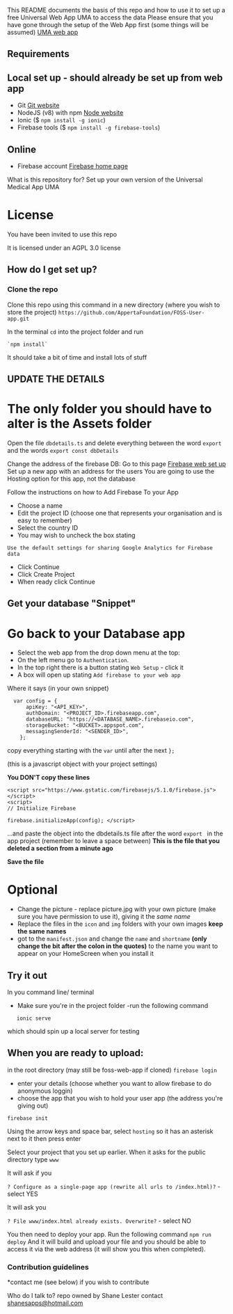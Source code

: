 This README documents the basis of this repo and how to use it to set up a free Universal Web App UMA to access the data 
Please ensure that you have gone through the setup of the Web App first (some things will be assumed)
[UMA web app](https://github.com/AppertaFoundation/FOSS-Medical-Web-App)

## Requirements
## Local set up - should already be set up from web app
- Git [Git website](https://git-scm.com/book/en/v2/Getting-Started-Installing-Git)
- NodeJS (v8) with npm [Node website](https://nodejs.org/en/)
- Ionic ($ `npm install -g ionic`)
- Firebase tools ($ `npm install -g firebase-tools`)
## Online
- Firebase account [Firebase home page](https://firebase.google.com/)


What is this repository for?
Set up your own version of the Universal Medical App UMA

# License
You have been invited to use this repo

It is licensed under an AGPL 3.0 license

## How do I get set up?

### Clone the repo
Clone this repo using this command in a new directory (where you wish to store the project)
`https://github.com/AppertaFoundation/FOSS-User-app.git`


In the terminal `cd` into the project folder and run
~~~
`npm install`
~~~
It should take a bit of time and install lots of stuff

## UPDATE THE DETAILS

# The only folder you should have to alter is the Assets folder
Open the file `dbdetails.ts` and delete everything between the word `export` and the words `export const dbDetails`

Change the address of the firebase DB:
Go to this page
[Firebase web set up](https://firebase.google.com/docs/web/setup)
Set up a new app with an address for the users 
You are going to use the Hosting option for this app, not the database

Follow the instructions on how to Add Firebase To your App
- Choose a name
- Edit the project ID (choose one that represents your organisation and is easy to remember)
- Select the country ID
- You may wish to uncheck the box stating
~~~
Use the default settings for sharing Google Analytics for Firebase data
~~~
- Click Continue
- Click Create Project
- When ready click Continue

## Get your database "Snippet"
# Go back to your Database app
- Select the web app from the drop down menu at the top:
- On the left menu go to `Authentication`.
- In the top right there is a button stating
   `Web Setup` - click it
- A box will open up stating `Add firebase to your web app`

Where it says (in your own snippet)
~~~
  var config = {
      apiKey: "<API_KEY>",
      authDomain: "<PROJECT_ID>.firebaseapp.com",
      databaseURL: "https://<DATABASE_NAME>.firebaseio.com",
      storageBucket: "<BUCKET>.appspot.com",
      messagingSenderId: "<SENDER_ID>",
    };
~~~
  copy everything starting with  the `var` until after the next `};`
   
   (this is a javascript object with your project settings)

  **You DON'T copy these lines**
  ~~~
  <script src="https://www.gstatic.com/firebasejs/5.1.0/firebase.js"></script>
  <script>
  // Initialize Firebase
  ~~~
  `firebase.initializeApp(config); </script>` 

   ...and paste the object into the dbdetails.ts file after the word `export ` in the app project (remember to leave a space between)
   **This is the file that you deleted a section from a minute ago**

   **Save the file**   

   # Optional
   - Change the picture - replace picture.jpg with your own picture (make sure you have permission to use it), giving it the _same name_
   - Replace the files in the `icon` and `img` folders with your own images **keep the same names**
   - got to the `manifest.json` and change the `name` and `shortname` **(only change the bit after the colon in the quotes)** to the name you want to appear on your HomeScreen when you install it

   ## Try it out
   In you command line/ terminal
   - Make sure you're in the project folder
   -run the following command

~~~
   ionic serve
~~~

   which should spin up a local server for testing  


## When you are ready to upload:
in the root directory (may still be foss-web-app if cloned)
`firebase login`
- enter your details (choose whether you want to allow firebase to do anonymous loggin)
- choose the app that you wish to hold your user app (the address you're giving out)

`firebase init`

Using the arrow keys and space bar, select 
`hosting`
so it has an asterisk next to it then press enter

Select your project that you set up earlier.
When it asks for the public directory type 
`www`

It will ask if you

`? Configure as a single-page app (rewrite all urls to /index.html)?` -select YES

It will ask you 

`? File www/index.html already exists. Overwrite?` - select NO

You then need to deploy your app. Run the following command
`npm run deploy`
And it will build and upload your file and you should be able to access it via the web address (it will show you this when completed).
   

### Contribution guidelines
*contact me (see below) if you wish to contribute

Who do I talk to?
repo owned by Shane Lester contact shanesapps@hotmail.com
